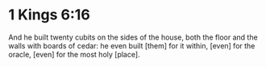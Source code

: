# 1 Kings 6:16

And he built twenty cubits on the sides of the house, both the floor and the walls with boards of cedar: he even built [them] for it within, [even] for the oracle, [even] for the most holy [place].